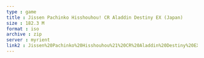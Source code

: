 ```yaml
---
type : game
title : Jissen Pachinko Hisshouhou! CR Aladdin Destiny EX (Japan)
size : 182.3 M
format : iso
archive : zip
server : myrient
link2 : Jissen%20Pachinko%20Hisshouhou%21%20CR%20Aladdin%20Destiny%20EX%20%28Japan%29
---
```

